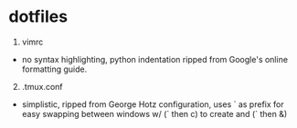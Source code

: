 # dotfiles
1. vimrc
  - no syntax highlighting, python indentation ripped from Google's online formatting guide.
2. .tmux.conf
  - simplistic, ripped from George Hotz configuration, uses \` as prefix for easy swapping between windows w/ (\` then c) to create and (` then &)

